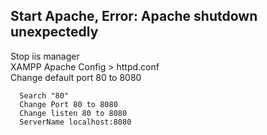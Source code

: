 ## Start Apache, Error: Apache shutdown unexpectedly
  Stop iis manager<br>
  XAMPP Apache Config > httpd.conf<br>
Change default port 80 to 8080
```
  Search "80"
  Change Port 80 to 8080
  Change listen 80 to 8080
  ServerName localhost:8080
```
